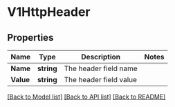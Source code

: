 # V1HttpHeader

## Properties
Name | Type | Description | Notes
------------ | ------------- | ------------- | -------------
**Name** | **string** | The header field name | 
**Value** | **string** | The header field value | 

[[Back to Model list]](../README.md#documentation-for-models) [[Back to API list]](../README.md#documentation-for-api-endpoints) [[Back to README]](../README.md)


